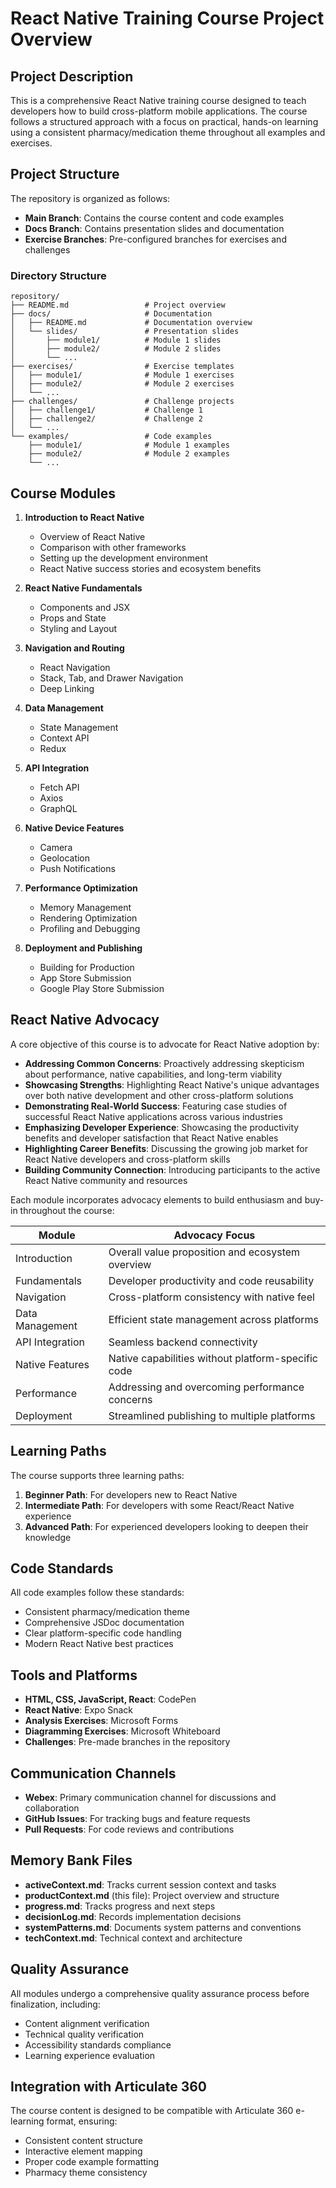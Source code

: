 # React Native Training Course Project Overview

## Project Description

This is a comprehensive React Native training course designed to teach developers how to build cross-platform mobile applications. The course follows a structured approach with a focus on practical, hands-on learning using a consistent pharmacy/medication theme throughout all examples and exercises.

## Project Structure

The repository is organized as follows:

- **Main Branch**: Contains the course content and code examples
- **Docs Branch**: Contains presentation slides and documentation
- **Exercise Branches**: Pre-configured branches for exercises and challenges

### Directory Structure

```
repository/
├── README.md                 # Project overview
├── docs/                     # Documentation
│   ├── README.md             # Documentation overview
│   └── slides/               # Presentation slides
│       ├── module1/          # Module 1 slides
│       ├── module2/          # Module 2 slides
│       └── ...
├── exercises/                # Exercise templates
│   ├── module1/              # Module 1 exercises
│   ├── module2/              # Module 2 exercises
│   └── ...
├── challenges/               # Challenge projects
│   ├── challenge1/           # Challenge 1
│   ├── challenge2/           # Challenge 2
│   └── ...
└── examples/                 # Code examples
    ├── module1/              # Module 1 examples
    ├── module2/              # Module 2 examples
    └── ...
```

## Course Modules

1. **Introduction to React Native**
   - Overview of React Native
   - Comparison with other frameworks
   - Setting up the development environment
   - React Native success stories and ecosystem benefits

2. **React Native Fundamentals**
   - Components and JSX
   - Props and State
   - Styling and Layout

3. **Navigation and Routing**
   - React Navigation
   - Stack, Tab, and Drawer Navigation
   - Deep Linking

4. **Data Management**
   - State Management
   - Context API
   - Redux

5. **API Integration**
   - Fetch API
   - Axios
   - GraphQL

6. **Native Device Features**
   - Camera
   - Geolocation
   - Push Notifications

7. **Performance Optimization**
   - Memory Management
   - Rendering Optimization
   - Profiling and Debugging

8. **Deployment and Publishing**
   - Building for Production
   - App Store Submission
   - Google Play Store Submission

## React Native Advocacy

A core objective of this course is to advocate for React Native adoption by:

- **Addressing Common Concerns**: Proactively addressing skepticism about performance, native capabilities, and long-term viability
- **Showcasing Strengths**: Highlighting React Native's unique advantages over both native development and other cross-platform solutions
- **Demonstrating Real-World Success**: Featuring case studies of successful React Native applications across various industries
- **Emphasizing Developer Experience**: Showcasing the productivity benefits and developer satisfaction that React Native enables
- **Highlighting Career Benefits**: Discussing the growing job market for React Native developers and cross-platform skills
- **Building Community Connection**: Introducing participants to the active React Native community and resources

Each module incorporates advocacy elements to build enthusiasm and buy-in throughout the course:

| Module | Advocacy Focus |
|--------|----------------|
| Introduction | Overall value proposition and ecosystem overview |
| Fundamentals | Developer productivity and code reusability |
| Navigation | Cross-platform consistency with native feel |
| Data Management | Efficient state management across platforms |
| API Integration | Seamless backend connectivity |
| Native Features | Native capabilities without platform-specific code |
| Performance | Addressing and overcoming performance concerns |
| Deployment | Streamlined publishing to multiple platforms |

## Learning Paths

The course supports three learning paths:

1. **Beginner Path**: For developers new to React Native
2. **Intermediate Path**: For developers with some React/React Native experience
3. **Advanced Path**: For experienced developers looking to deepen their knowledge

## Code Standards

All code examples follow these standards:

- Consistent pharmacy/medication theme
- Comprehensive JSDoc documentation
- Clear platform-specific code handling
- Modern React Native best practices

## Tools and Platforms

- **HTML, CSS, JavaScript, React**: CodePen
- **React Native**: Expo Snack
- **Analysis Exercises**: Microsoft Forms
- **Diagramming Exercises**: Microsoft Whiteboard
- **Challenges**: Pre-made branches in the repository

## Communication Channels

- **Webex**: Primary communication channel for discussions and collaboration
- **GitHub Issues**: For tracking bugs and feature requests
- **Pull Requests**: For code reviews and contributions

## Memory Bank Files

- **activeContext.md**: Tracks current session context and tasks
- **productContext.md** (this file): Project overview and structure
- **progress.md**: Tracks progress and next steps
- **decisionLog.md**: Records implementation decisions
- **systemPatterns.md**: Documents system patterns and conventions
- **techContext.md**: Technical context and architecture

## Quality Assurance

All modules undergo a comprehensive quality assurance process before finalization, including:

- Content alignment verification
- Technical quality verification
- Accessibility standards compliance
- Learning experience evaluation

## Integration with Articulate 360

The course content is designed to be compatible with Articulate 360 e-learning format, ensuring:

- Consistent content structure
- Interactive element mapping
- Proper code example formatting
- Pharmacy theme consistency 